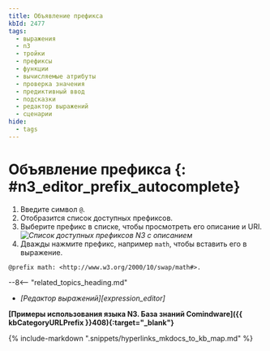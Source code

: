 ```yaml
---
title: Объявление префикса
kbId: 2477
tags:
  - выражения
  - n3
  - тройки
  - префиксы
  - функции
  - вычисляемые атрибуты
  - проверка значения
  - предиктивный ввод
  - подсказки
  - редактор выражений
  - сценарии
hide:
  - tags
---
```


# Объявление префикса {: #n3_editor_prefix_autocomplete}

1. Введите символ `@`.
2. Отобразится список доступных префиксов.
3. Выберите префикс в списке, чтобы просмотреть его описание и URI.
*![Список доступных префиксов N3 с описанием](n3_editor_prefix_autocomplete.png)*
4. Дважды нажмите префикс, например `math`, чтобы вставить его в выражение.

```turtle title="Пример: префикс math для математических функций"
@prefix math: <http://www.w3.org/2000/10/swap/math#>.
```

<div class="relatedTopics" markdown="block">

--8<-- "related_topics_heading.md"

- _[Редактор выражений][expression_editor]_

</div>

**[Примеры использования языка N3. База знаний Comindware]({{ kbCategoryURLPrefix }}408){:target="_blank"}**

{% include-markdown ".snippets/hyperlinks_mkdocs_to_kb_map.md" %}
